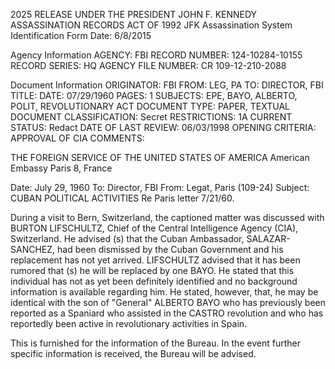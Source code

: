 2025 RELEASE UNDER THE PRESIDENT JOHN F. KENNEDY ASSASSINATION RECORDS ACT OF 1992
JFK Assassination System
Identification Form
Date: 6/8/2015

Agency Information
AGENCY: FBI
RECORD NUMBER: 124-10284-10155
RECORD SERIES: HQ
AGENCY FILE NUMBER: CR 109-12-210-2088

Document Information
ORIGINATOR: FBI
FROM: LEG, PA
TO: DIRECTOR, FBI
TITLE: 
DATE: 07/29/1960
PAGES: 1
SUBJECTS: EPE, BAYO, ALBERTO, POLIT, REVOLUTIONARY ACT
DOCUMENT TYPE: PAPER, TEXTUAL DOCUMENT
CLASSIFICATION: Secret
RESTRICTIONS: 1A
CURRENT STATUS: Redact
DATE OF LAST REVIEW: 06/03/1998
OPENING CRITERIA: APPROVAL OF CIA
COMMENTS:

THE FOREIGN SERVICE
OF THE
UNITED STATES OF AMERICA
American Embassy
Paris 8, France

Date: July 29, 1960
To: Director, FBI
From: Legat, Paris (109-24)
Subject: CUBAN POLITICAL ACTIVITIES
Re Paris letter 7/21/60.

During a visit to Bern, Switzerland, the captioned
matter was discussed with BURTON LIFSCHULTZ, Chief of the
Central Intelligence Agency (CIA), Switzerland. He advised (s)
that the Cuban Ambassador, SALAZAR-SANCHEZ, had been dismissed
by the Cuban Government and his replacement has not yet
arrived. LIFSCHULTZ advised that it has been rumored that (s)
he will be replaced by one BAYO. He stated that this
individual has not as yet been definitely identified and
no background information is available regarding him. He
stated, however, that, he may be identical with the son
of "General" ALBERTO BAYO who has previously been reported
as a Spaniard who assisted in the CASTRO revolution and
who has reportedly been active in revolutionary activities
in Spain.

This is furnished for the information of the Bureau.
In the event further specific information is received, the
Bureau will be advised.
